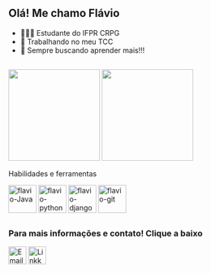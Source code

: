 ## Olá! Me chamo Flávio 
- 🧑🏽‍🎓 Estudante do IFPR CRPG
- 🔭 Trabalhando no meu TCC
- 🚀 Sempre buscando aprender mais!!!
##
<div>
  <img height="180em" src="https://github-readme-stats.vercel.app/api?username=flaviors14&show_icons=true&theme=dark">
  <img height="180em" src="https://github-readme-stats.vercel.app/api/top-langs/?username=flaviors14&theme=dark&layout=compact">
</div>

Habilidades e ferramentas
<div style="display: inline-block">
  <img align="center" alt="flavio-Java" height="55" width="55" src="https://cdn.jsdelivr.net/gh/devicons/devicon@latest/icons/java/java-original-wordmark.svg"/>
  <img align="center" alt="flavio-python" height="55" width="55" src="https://devicon-website.vercel.app/api/python/original-wordmark.svg">
  <img align="center" alt="flavio-django" height="55" width="55" src="https://devicon-website.vercel.app/api/django/plain.svg">
  <img align="center" alt="flavio-git" height="55" width="55" src="https://cdn.jsdelivr.net/gh/devicons/devicon@latest/icons/git/git-plain.svg">
  
</div>

##

###  Para mais informações e contato! Clique a baixo
<div style="displauy: inline-block">
  <a href="https://mail.google.com/mail/u/0/#inbox?compose=CllgCJvlqGggjvMGzbTgJbclgQgsMxvjmtkxxBRBsxQXtlQLVHZrwdqCRkzcLmGQtHlHngnPpcL" target="_blank"><img src="https://github.com/user-attachments/assets/49925d77-8943-4565-9f0e-711451953d79" alt="Email" height="35" width="35"></a>
  <!--<a href="https://discord.com/channels/@me/999696648211005590" target="_blank"><img src="https://github.com/user-attachments/assets/baf96ab8-653c-45a7-8dde-df1ac515bade" alt="Discord" height="35" width="35"></a>-->
  <a href="https://www.linkedin.com/in/flávio-ribeiro-dos-santos-81095822b/"  target="_blank"><img src="https://github.com/user-attachments/assets/80f39fb1-3fea-4201-88f6-dba7586f1a28" alt="Linkkedin" height="35" width="35"></a>
</div>

